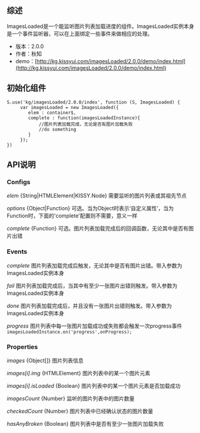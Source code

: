 ## 综述

ImagesLoaded是一个能监听图片列表加载进度的组件。ImagesLoaded实例本身是一个事件监听器，可以在上面绑定一些事件来做相应的处理。

* 版本：2.0.0
* 作者：秋知
* demo：[http://kg.kissyui.com/imagesLoaded/2.0.0/demo/index.html](http://kg.kissyui.com/imagesLoaded/2.0.0/demo/index.html)

## 初始化组件
		
    S.use('kg/imagesLoaded/2.0.0/index', function (S, ImagesLoaded) {
         var imagesLoaded = new ImagesLoaded({
            elem : container$,
            complete : function(imagesLoadedInstance){
				//图片列表加载完成，无论是否有图片加载失败
				//do something
            }
         });
    })
	
	
	
## API说明

### Configs

*elem* {String|HTMLElement|KISSY.Node} 需要监听的图片列表或其祖先节点

*options* {Object|Function} 可选。当为Object时表示‘自定义属性’，当为Function时，下面的'complete'配置则不需要，意义一样

*complete* {Function} 可选。图片列表加载完成后的回调函数，无论其中是否有图片出错


### Events

*complete* 
图片列表加载完成后触发，无论其中是否有图片出错。带入参数为ImagesLoaded实例本身

*fail* 
图片列表加载完成后，当其中有至少一张图片出错则触发。带入参数为ImagesLoaded实例本身

*done* 
图片列表加载完成后，并且没有一张图片出错则触发。带入参数为ImagesLoaded实例本身

*progress* 
图片列表中每一张图片加载成功或失败都会触发一次progress事件
    `imagesLoadedInstance.on('progress',onProgress);`

### Properties

*images* {Object[]} 
图片列表信息

*images[i].img* {HTMLElement}
图片列表中的某一个图片元素

*images[i].isLoaded* {Boolean}
图片列表中的某一个图片元素是否加载成功

*imagesCount* {Number}
监听的图片列表中的图片数量

*checkedCount* {Number}
图片列表中已经确认状态的图片数量

*hasAnyBroken* {Boolean}
图片列表中是否有至少一张图片加载失败


